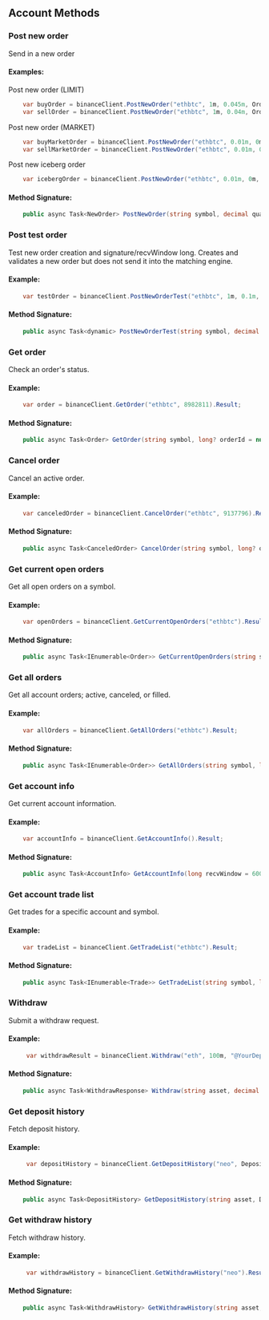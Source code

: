 ## Account Methods
### Post new order
Send in a new order
#### Examples:

Post new order (LIMIT)
```c#
    var buyOrder = binanceClient.PostNewOrder("ethbtc", 1m, 0.045m, OrderSide.BUY).Result;
    var sellOrder = binanceClient.PostNewOrder("ethbtc", 1m, 0.04m, OrderSide.SELL).Result;
```
Post new order (MARKET)
```c#
    var buyMarketOrder = binanceClient.PostNewOrder("ethbtc", 0.01m, 0m, OrderSide.BUY, OrderType.MARKET).Result;
    var sellMarketOrder = binanceClient.PostNewOrder("ethbtc", 0.01m, 0m, OrderSide.SELL, OrderType.MARKET).Result;
```
Post new iceberg order
```c#
    var icebergOrder = binanceClient.PostNewOrder("ethbtc", 0.01m, 0m, OrderSide.BUY, OrderType.MARKET, icebergQty: 2m).Result;
```
#### Method Signature:

```c#
    public async Task<NewOrder> PostNewOrder(string symbol, decimal quantity, decimal price, OrderType orderType, OrderSide side, TimeInForce timeInForce = TimeInForce.GTC, long recvWindow = 6000000)
```

### Post test order 
Test new order creation and signature/recvWindow long. Creates and validates a new order but does not send it into the matching engine.
#### Example:
 
```c#
    var testOrder = binanceClient.PostNewOrderTest("ethbtc", 1m, 0.1m, OrderType.LIMIT, OrderSide.BUY).Result;
```
#### Method Signature:

```c#
    public async Task<dynamic> PostNewOrderTest(string symbol, decimal quantity, decimal price, OrderType orderType, OrderSide side, TimeInForce timeInForce = TimeInForce.GTC, long recvWindow = 6000000)
```

### Get order
Check an order's status.
#### Example:
 
```c#
    var order = binanceClient.GetOrder("ethbtc", 8982811).Result;
```
#### Method Signature:

```c#
    public async Task<Order> GetOrder(string symbol, long? orderId = null, string origClientOrderId = null, long recvWindow = 6000000)
```

 ### Cancel order 
Cancel an active order.
#### Example:
 
```c#
    var canceledOrder = binanceClient.CancelOrder("ethbtc", 9137796).Result;
```
#### Method Signature:

```c#
    public async Task<CanceledOrder> CancelOrder(string symbol, long? orderId = null, string origClientOrderId = null, long recvWindow = 6000000)
```

### Get current open orders
Get all open orders on a symbol.
#### Example:
 
```c#
    var openOrders = binanceClient.GetCurrentOpenOrders("ethbtc").Result;
```
#### Method Signature:

```c#
    public async Task<IEnumerable<Order>> GetCurrentOpenOrders(string symbol, long recvWindow = 6000000)
```

### Get all orders
Get all account orders; active, canceled, or filled.
#### Example:
 
```c#
    var allOrders = binanceClient.GetAllOrders("ethbtc").Result;
```
#### Method Signature:

```c#
    public async Task<IEnumerable<Order>> GetAllOrders(string symbol, long? orderId = null, int limit = 500, long recvWindow = 6000000)
```

### Get account info
Get current account information.
#### Example:
 
```c#
    var accountInfo = binanceClient.GetAccountInfo().Result;
```
#### Method Signature:

```c#
    public async Task<AccountInfo> GetAccountInfo(long recvWindow = 6000000)
```

### Get account trade list
Get trades for a specific account and symbol.
#### Example:
 
```c#
    var tradeList = binanceClient.GetTradeList("ethbtc").Result;
```
#### Method Signature:

```c#
    public async Task<IEnumerable<Trade>> GetTradeList(string symbol, long recvWindow = 6000000)
```

### Withdraw
Submit a withdraw request.
#### Example:
 
```c#
     var withdrawResult = binanceClient.Withdraw("eth", 100m, "@YourDepositAddress").Result;
```
#### Method Signature:

```c#
    public async Task<WithdrawResponse> Withdraw(string asset, decimal amount, string address, string addressName = "", long recvWindow = 6000000)
```

### Get deposit history
Fetch deposit history.
#### Example:
 
```c#
     var depositHistory = binanceClient.GetDepositHistory("neo", DepositStatus.Success).Result;
```
#### Method Signature:

```c#
    public async Task<DepositHistory> GetDepositHistory(string asset, DepositStatus? status = null, DateTime? startTime = null, DateTime? endTime = null, long recvWindow = 6000000)
```

### Get withdraw history
Fetch withdraw history.
#### Example:
 
```c#
     var withdrawHistory = binanceClient.GetWithdrawHistory("neo").Result;
```
#### Method Signature:

```c#
    public async Task<WithdrawHistory> GetWithdrawHistory(string asset, WithdrawStatus? status = null, DateTime? startTime = null, DateTime? endTime = null, long recvWindow = 6000000)
```
